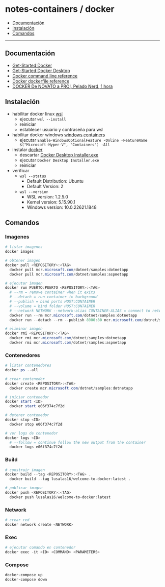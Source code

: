 # notes-containers / docker

- [Documentación](#documentación)
- [Instalación](#instalación)
- [Comandos](#comandos)

---

## Documentación

- [Get-Started Docker](https://docs.docker.com/get-started/)
- [Get-Started Docker Desktop](https://docs.docker.com/get-started/hands-on-overview)
- [Docker command line reference](https://docs.docker.com/engine/reference/commandline/cli/)
- [Docker dockerfile reference](https://docs.docker.com/engine/reference/builder/)
- [DOCKER De NOVATO a PRO!, Pelado Nerd, 1 hora](https://www.youtube.com/watch?v=CV_Uf3Dq-EU)

## Instalación

- habilitar docker linux [wsl](https://learn.microsoft.com/en-us/windows/wsl/install)
  - ejecutar `wsl --install`
  - reiniciar
  - establecer usuario y contraseña para wsl
- habilitar docker windows [windows containers](https://learn.microsoft.com/en-us/virtualization/windowscontainers/quick-start/set-up-environment)
  - ejecutar `Enable-WindowsOptionalFeature -Online -FeatureName $("Microsoft-Hyper-V", "Containers") -All`
- instalar [docker](https://docs.docker.com/desktop/install/windows-install)
  - descartar [Docker Desktop Installer.exe](https://desktop.docker.com/win/main/amd64/Docker%20Desktop%20Installer.exe)
  - ejecutar `Docker Desktop Installer.exe`
  - reiniciar
- verificar
  - `wsl --status`
    - Default Distribution: Ubuntu
    - Default Version: 2
  - `wsl --version`
    - WSL version: 1.2.5.0
    - Kernel version: 5.15.90.1
    - Windows version: 10.0.22621.1848

## Comandos

### Imagenes

```powershell
# listar imagenes
docker images

# obtener imagen
docker pull <REPOSITORY>:<TAG>
  docker pull mcr.microsoft.com/dotnet/samples:dotnetapp
  docker pull mcr.microsoft.com/dotnet/samples:aspnetapp

# ejecutar imagen
docker run PUERTO:PUERTO <REPOSITORY>:<TAG>
  # --rm = remove container when it exits
  # --detach = run container in background
  # --publish = bind ports HOST:CONTAINER
  # --volume = bind folder HOST:CONTAINER
  # --network NETWORK --network-alias CONTAINER-ALIAS = connect to network
  docker run --rm mcr.microsoft.com/dotnet/samples:dotnetapp
  docker run --detach --rm --publish 8000:80 mcr.microsoft.com/dotnet/samples:aspnetapp

# eliminar imagen
docker rmi <REPOSITORY>:<TAG>
  docker rmi mcr.microsoft.com/dotnet/samples:dotnetapp
  docker rmi mcr.microsoft.com/dotnet/samples:aspnetapp
```

### Contenedores

```powershell
# listar contenedores
docker ps --all

# crear contenedor
docker create <REPOSITORY>:<TAG>
  docker create mcr.microsoft.com/dotnet/samples:dotnetapp

# iniciar contenedor
docker start <ID>
  docker start e06f374c7f2d

# detener contenedor
docker stop <ID>
  docker stop e06f374c7f2d

# ver logs de contenedor
docker logs <ID>
  # --follow = continue follow the new output from the container
  docker logs e06f374c7f2d
```

### Build

```powershell
# construir imagen
docker build --tag <REPOSITORY>:<TAG> .
  docker build --tag lusalas16/welcome-to-docker:latest .

# publicar imagen
docker push <REPOSITORY>:<TAG>
  docker push lusalas16/welcome-to-docker:latest
```

### Network

```powershell
# crear red
docker network create <NETWORK>
```

### Exec

```powershell
# ejecutar comando en contenedor
docker exec -it <ID> <COMMAND> <PARAMETERS>
```

### Compose

```powershell
docker-compose up
docker-compose down
```
